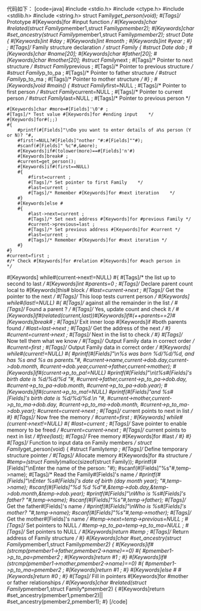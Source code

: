 代码如下：
[code=java]
#include <stdio.h>
#include <ctype.h>
#include <stdlib.h>
#include <string.h>
struct Family*get_person(void);
#[Tags]/* Prototype #[Keywords]for #input function */
#[Keywords]char #related(struct Family*pmember1,struct Family*pmember2);
#[Keywords]char #set_ancestry(struct Family*pmember1,struct Family*pmember2);
struct Date 
{
    #[Keywords]int #day ;
    #[Keywords]int #month ;
    #[Keywords]int #year ;
#}
;
#[Tags]/* Family structure declaration   */
struct Family 
{
    #struct Date dob ;
    #[Keywords]char #name[20];
    #[Keywords]char #father[20];
    #[Keywords]char #mother[20];
    #struct Family*next ;
    #[Tags]/* Pointer to next structure      */
    #struct Family*previous ;
    #[Tags]/* Pointer to previous structure  */
    #struct Family*p_to_pa ;
    #[Tags]/* Pointer to father structure   */
    #struct Family*p_to_ma ;
    #[Tags]/* Pointer to mother structure   */
#}
;
#[Keywords]void #main()
{
    #struct Family*first=NULL ;
    #[Tags]/* Pointer to first person        */
    #struct Family*current=NULL ;
    #[Tags]/* Pointer to current person      */
    #struct Family*last=NULL ;
    #[Tags]/* Pointer to previous person     */
   
    #[Keywords]char #more=#[Fields]'\0'# ;
    #[Tags]/* Test value #[Keywords]for #ending input    */
    #[Keywords]for#(;;)
    #{
        #printf(#[Fields]"\nDo you want to enter details of a%s person (Y or N)? "#,
        #first!=NULL?#[Fields]"nother "#:#[Fields]""#);
        #scanf(#[Fields]" %c"#,&more);
        #[Keywords]if#(tolower(more)==#[Fields]'n'#)
        #[Keywords]break# ;
        #current=get_person();
        #[Keywords]if#(first==NULL)
        #{
            #first=current ;
            #[Tags]/* Set pointer to first Family    */
            #last=current ;
            #[Tags]/* Remember #[Keywords]for #next iteration    */
        #}
        #[Keywords]else #
        #{
            #last->next=current ;
            #[Tags]/* Set next address #[Keywords]for #previous Family */
            #current->previous=last ;
            #[Tags]/* Set previous address #[Keywords]for #current */
            #last=current ;
            #[Tags]/* Remember #[Keywords]for #next iteration */
        #}
    #}
    #current=first ;
    #/* Check #[Keywords]for #relation #[Keywords]for #each person in    */
   #[Keywords] while#(current->next!=NULL)
    #{
        #[Tags]/* the list up to second to last            */
        #[Keywords]int #parents=0 ;
        #[Tags]/* Declare parent count local to #[Keywords]this# block */
        #last=current->next ;
        #[Tags]/* Get the pointer to the next              */
        #[Tags]/* This loop tests current person           */
       #[Keywords] while#(last!=NULL)
        #{
            #[Tags]/* against all the remainder in the list    */
            #[Tags]/* Found a parent ?          */
            #[Tags]/* Yes, update count and check it        */
            #[Keywords]if#(related(current,last))#[Keywords]if#(++parents==2)#[Keywords]break# ;
            #[Tags]/* Exit inner loop #[Keywords]if #both parents found */
            #last=last->next ;
            #[Tags]/* Get the address of the next           */
        #}
        #current=current->next ;
        #[Tags]/* Next in the list to check             */
    #}
    #[Tags]/* Now tell them what we know */
    #[Tags]/* Output Family data in correct order */
    #current=first ;
    #[Tags]/* Output Family data in correct order  */
   #[Keywords] while#(current!=NULL)
    #{
        #printf(#[Fields]"\n%s was born %d/%d/%d, and has %s and %s as parents."#,
        #current->name,current->dob.day,current->dob.month,
        #current->dob.year,current->father,current->mother);
        #[Keywords]if#(current->p_to_pa!=NULL)
        #printf(#[Fields]"\n\t%s#[Fields]'s birth date is %d/%d/%d  "#,
        #current->father,current->p_to_pa->dob.day,
        #current->p_to_pa->dob.month,
        #current->p_to_pa->dob.year);
        #[Keywords]if#(current->p_to_ma!=NULL)
        #printf(#[Fields]"and %s#[Fields]'s birth date is %d/%d/%d.\n  "#,
        #current->mother,current->p_to_ma->dob.day,
        #current->p_to_ma->dob.month,
        #current->p_to_ma->dob.year);
        #current=current->next ;
        #[Tags]/* current points to next in list       */
    #}
    #[Tags]/* Now free the memory */
    #current=first ;
   #[Keywords] while#(current->next!=NULL)
    #{
        #last=current ;
        #[Tags]/* Save pointer to enable memory to be freed */
        #current=current->next ;
        #[Tags]/* current points to next in list       */
        #free(last);
        #[Tags]/* Free memory #[Keywords]for #last                      */
    #}
#}
#[Tags]/*   Function to input data on Family members   */
struct Family*get_person(void)
{
    #struct Family*temp ;
    #[Tags]/* Define temporary structure pointer */
    #[Tags]/* Allocate memory #[Keywords]for #a structure */
    #temp=(struct Family*)malloc(sizeof(struct Family));
    #printf(#[Fields]"\nEnter the name of the person: "#);
    #scanf(#[Fields]"%s"#,temp->name);
    #[Tags]/* Read the Family#[Fields]'s name */
    #printf(#[Fields]"\nEnter %s#[Fields]'s date of birth (day month year); "#,temp->name);
    #scanf(#[Fields]"%d %d %d"#,&temp->dob.day,&temp->dob.month,&temp->dob.year);
    #printf(#[Fields]"\nWho is %s#[Fields]'s father? "#,temp->name);
    #scanf(#[Fields]"%s"#,temp->father);
    #[Tags]/* Get the father#[Fields]'s name */
    #printf(#[Fields]"\nWho is %s#[Fields]'s mother? "#,temp->name);
    #scanf(#[Fields]"%s"#,temp->mother);
    #[Tags]/* Get the mother#[Fields]'s name */
    #temp->next=temp->previous=NULL ;
    #[Tags]/* Set pointers to NULL */
    #temp->p_to_pa=temp->p_to_ma=NULL ;
    #[Tags]/* Set pointers to NULL  */
    #[Keywords]return #temp ;
    #[Tags]/* Return address of Family structure */
#}
#[Keywords]char #set_ancestry(struct Family*pmember1,struct Family*pmember2)
{
    #[Keywords]if#(strcmp(pmember1->father,pmember2->name)==0)
    #{
        #pmember1->p_to_pa=pmember2 ;
        #[Keywords]return #1 ;
    #}
    #[Keywords]if#(strcmp(pmember1->mother,pmember2->name)==0)
    #{
        #pmember1->p_to_ma=pmember2 ;
        #[Keywords]return #1 ;
    #}
    #[Keywords]else #
    #[Keywords]return #0 ;
#}
#[Tags]/* Fill in pointers #[Keywords]for #mother or father relationships */
#[Keywords]char #related(struct Family*pmember1,struct Family*pmember2)
{
    #[Keywords]return #set_ancestry(pmember1,pmember2)||
    #set_ancestry(pmember2,pmember1);
#}
[/code]